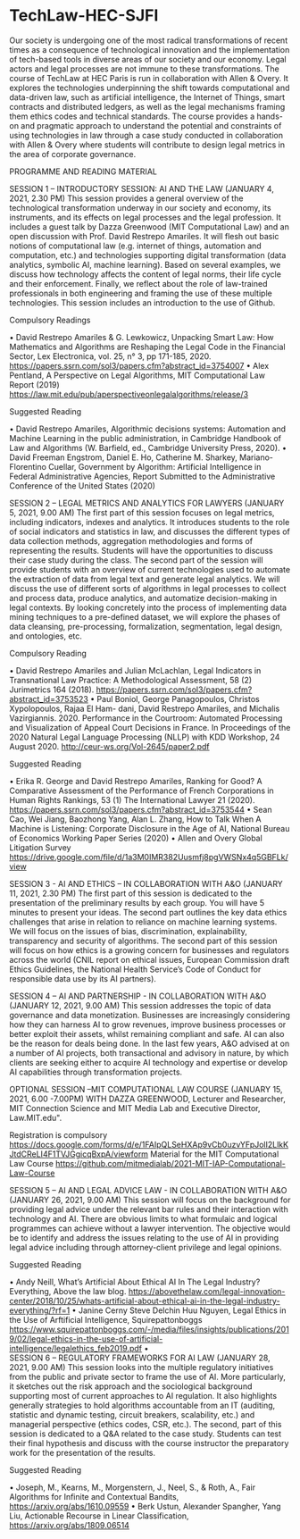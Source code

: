 # TechLaw-HEC-SJFI
Our society is undergoing one of the most radical transformations of recent times as a consequence of technological innovation and the implementation of tech-based tools in diverse areas of our society and our economy. Legal actors and legal processes are not immune to these transformations. The course of TechLaw at HEC Paris is run in collaboration with Allen & Overy. It explores the technologies underpinning the shift towards computational and data-driven law, such as artificial intelligence, the Internet of Things, smart contracts and distributed ledgers, as well as the legal mechanisms framing them ethics codes and technical standards. 
The course provides a hands-on and pragmatic approach to understand the potential and constraints of using technologies in law through a case study conducted in collaboration with Allen & Overy where students will contribute to design legal metrics in the area of corporate governance. 

PROGRAMME AND READING MATERIAL

SESSION 1 – INTRODUCTORY SESSION: AI AND THE LAW (JANUARY 4, 2021, 2.30 PM)
This session provides a general overview of the technological transformation underway in our society and economy, its instruments, and its effects on legal processes and the legal profession. It includes a guest talk by Dazza Greenwood (MIT Computational Law) and an open discussion with Prof. David Restrepo Amariles. It will flesh out basic notions of computational law (e.g. internet of things, automation and computation, etc.) and technologies supporting digital transformation (data analytics, symbolic AI, machine learning). Based on several examples, we discuss how technology affects the content of legal norms, their life cycle and their enforcement. Finally, we reflect about the role of law-trained professionals in both engineering and framing the use of these multiple technologies. This session includes an introduction to the use of Github. 

Compulsory Readings 

•	David Restrepo Amariles & G. Lewkowicz, Unpacking Smart Law: How Mathematics and Algorithms are Reshaping the Legal Code in the Financial Sector, Lex Electronica, vol. 25, n° 3, pp 171-185, 2020. https://papers.ssrn.com/sol3/papers.cfm?abstract_id=3754007
•	Alex Pentland, A Perspective on Legal Algorithms, MIT Computational Law Report (2019) https://law.mit.edu/pub/aperspectiveonlegalalgorithms/release/3

Suggested Reading 

•	David Restrepo Amariles, Algorithmic decisions systems: Automation and Machine Learning in the public administration, in Cambridge Handbook of Law and Algorithms (W. Barfield, ed., Cambridge University Press, 2020). 
•	David Freeman Engstrom, Daniel E. Ho, Catherine M. Sharkey, Mariano-Florentino Cuellar, Government by Algorithm: Artificial Intelligence in Federal Administrative Agencies, Report Submitted to the Administrative Conference of the United States (2020)


SESSION 2 – LEGAL METRICS AND ANALYTICS FOR LAWYERS (JANUARY 5, 2021, 9.00 AM)
The first part of this session focuses on legal metrics, including indicators, indexes and analytics. It introduces students to the role of social indicators and statistics in law, and discusses the different types of data collection methods, aggregation methodologies and forms of representing the results. Students will have the opportunities to discuss their case study during the class. The second part of the session will provide students with an overview of current technologies used to automate the extraction of data from legal text and generate legal analytics. We will discuss the use of different sorts of algorithms in legal processes to collect and process data, produce analytics, and automatize decision-making in legal contexts. By looking concretely into the process of implementing data mining techniques to a pre-defined dataset, we will explore the phases of data cleansing, pre-processing, formalization, segmentation, legal design, and ontologies, etc. 

Compulsory Reading

•	David Restrepo Amariles and Julian McLachlan, Legal Indicators in Transnational Law Practice: A Methodological Assessment, 58 (2) Jurimetrics 164 (2018). https://papers.ssrn.com/sol3/papers.cfm?abstract_id=3753523
•	Paul Boniol, George Panagopoulos, Christos Xypolopoulos, Rajaa El Ham- dani, David Restrepo Amariles, and Michalis Vazirgiannis. 2020. Performance in the Courtroom: Automated Processing and Visualization of Appeal Court Decisions in France. In Proceedings of the 2020 Natural Legal Language Processing (NLLP) with KDD Workshop, 24 August 2020. http://ceur-ws.org/Vol-2645/paper2.pdf

Suggested Reading

•	Erika R. George and David Restrepo Amariles, Ranking for Good? A Comparative Assessment of the Performance of French Corporations in Human Rights Rankings, 53 (1) The International Lawyer 21 (2020). https://papers.ssrn.com/sol3/papers.cfm?abstract_id=3753544
•	Sean Cao, Wei Jiang, Baozhong Yang, Alan L. Zhang, How to Talk When A Machine is Listening: Corporate Disclosure in the Age of AI, National Bureau of Economics Working Paper Series (2020)
•	Allen and Overy Global Litigation Survey https://drive.google.com/file/d/1a3M0IMR382Uusmfj8pgVWSNx4q5GBFLk/view


SESSION 3 - AI AND ETHICS – IN COLLABORATION WITH A&O (JANUARY 11, 2021, 2.30 PM)
The first part of this session is dedicated to the presentation of the preliminary results by each group. You will have 5 minutes to present your ideas. The second part outlines the key data ethics challenges that arise in relation to reliance on machine learning systems. We will focus on the issues of bias, discrimination, explainability, transparency and security of algorithms. The second part of this session will focus on how ethics is a growing concern for businesses and regulators across the world (CNIL report on ethical issues, European Commission draft Ethics Guidelines, the National Health Service’s Code of Conduct for responsible data use by its AI partners).

SESSION 4 –  AI AND PARTNERSHIP - IN COLLABORATION WITH A&O (JANUARY 12, 2021, 9.00 AM)
This session addresses the topic of data governance and data monetization. Businesses are increasingly considering how they can harness AI to grow revenues, improve business processes or better exploit their assets, whilst remaining compliant and safe.  AI can also be the reason for deals being done. In the last few years, A&O advised at on a number of AI projects, both transactional and advisory in nature, by which clients are seeking either to acquire AI technology and expertise or develop AI capabilities through transformation projects. 

OPTIONAL SESSION –MIT COMPUTATIONAL LAW COURSE (JANUARY 15, 2021, 6.00 -7.00PM)
WITH DAZZA GREENWOOD, Lecturer and Researcher, MIT Connection Science and MIT Media Lab and Executive Director, Law.MIT.edu".

Registration is compulsory https://docs.google.com/forms/d/e/1FAIpQLSeHXAp9vCb0uzvYFpJolI2LlkKJtdCReLI4F1TVJGgicqBxpA/viewform
Material for the MIT Computational Law Course https://github.com/mitmedialab/2021-MIT-IAP-Computational-Law-Course

SESSION 5 – AI AND LEGAL ADVICE LAW - IN COLLABORATION WITH A&O (JANUARY 26, 2021, 9.00 AM)
This session will focus on the background for providing legal advice under the relevant bar rules and their interaction with technology and AI. There are obvious limits to what formulaic and logical programmes can achieve without a lawyer intervention. The objective would be to identify and address the issues relating to the use of AI in providing legal advice including through attorney-client privilege and legal opinions. 

Suggested Reading 

•	Andy Neill, What’s Artificial About Ethical AI In The Legal Industry? Everything, Above the law blog. https://abovethelaw.com/legal-innovation-center/2018/10/25/whats-artificial-about-ethical-ai-in-the-legal-industry-everything/?rf=1
•	Janine Cerny Steve Delchin Huu Nguyen, Legal Ethics in the Use of Arftificial Intelligence, Squirepattonboggs https://www.squirepattonboggs.com/-/media/files/insights/publications/2019/02/legal-ethics-in-the-use-of-artificial-intelligence/legalethics_feb2019.pdf
•	
SESSION 6 – REGULATORY FRAMEWORKS FOR AI LAW (JANUARY 28, 2021, 9.00 AM)
This session looks into the multiple regulatory initiatives from the public and private sector to frame the use of AI. More particularly, it sketches out the risk approach and the sociological background supporting most of current approaches to AI regulation. It also highlights generally strategies to hold algorithms accountable from an IT (auditing, statistic and dynamic testing, circuit breakers, scalability, etc.) and managerial perspective (ethics codes, CSR, etc.). The second, part of this session is dedicated to a Q&A related to the case study. Students can test their final hypothesis and discuss with the course instructor the preparatory work for the presentation of the results.  

Suggested Reading

•	Joseph, M., Kearns, M., Morgenstern, J., Neel, S., & Roth, A., Fair Algorithms for Infinite and Contextual Bandits, https://arxiv.org/abs/1610.09559
•	Berk Ustun, Alexander Spangher, Yang Liu, Actionable Recourse in Linear Classification, https://arxiv.org/abs/1809.06514

